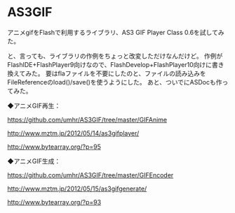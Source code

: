 AS3GIF
======
アニメgifをFlashで利用するライブラリ、AS3 GIF Player Class 0.6を試してみた。

と、言っても、ライブラリの作例をちょっと改変しただけなんだけど。
作例がFlashIDE+FlashPlayer9向けなので、FlashDevelop+FlashPlayer10向けに書き換えてみた。
要はflaファイルを不要にしたのと、ファイルの読み込みをFileReferenceのload()/save()を使うようにした。
あと、ついでにASDocも作ってみた。

◆アニメGIF再生：

https://github.com/umhr/AS3GIF/tree/master/GIFAnime

http://www.mztm.jp/2012/05/14/as3gifplayer/

http://www.bytearray.org/?p=95


◆アニメGIF生成：

https://github.com/umhr/AS3GIF/tree/master/GIFEncoder

http://www.mztm.jp/2012/05/15/as3gifgenerate/

http://www.bytearray.org/?p=93